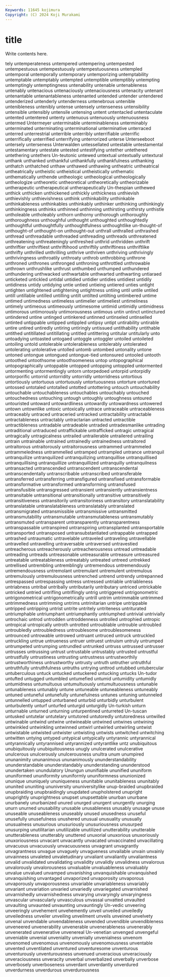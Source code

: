 ```yaml
---
Keywords: 11645 kojimura
Copyright: (C) 2024 Koji Murakami
---
```


# title

Write contents here.



tely untemperateness untempered untempering untempested untempestuous untempestuously untempestuousness untempled
untemporal untemporally untemporary untemporizing untemptability untemptable untemptably untempted untemptible untemptibly
untempting untemptingly untemptingness untenability untenable untenableness untenably untenacious untenaciously untenaciousness
untenacity untenant untenantable untenantableness untenanted untended untender untendered untenderized untenderly
untenderness untenebrous untenible untenibleness untenibly untense untensely untenseness untensibility untensible
untensibly untensile untensing untent untentacled untentaculate untented untentered untenty untenuous
untenuously untenuousness untermed Untermeyer unterminable unterminableness unterminably unterminated unterminating unterminational
unterminative unterraced unterred unterrestrial unterrible unterribly unterrifiable unterrific unterrifically unterrified
unterrifying unterrorized unterse Unterseeboot untersely unterseness Unterwalden untessellated untestable untestamental
untestamentary untestate untested untestifying untether untethered untethering untethers Un-teutonic untewed
untextual untextually untextural unthank unthanked unthankful unthankfully unthankfulness unthanking unthatch
unthatched unthaw unthawed unthawing untheatric untheatrical untheatrically untheistic untheistical untheistically
unthematic unthematically unthende untheologic untheological untheologically untheologize untheoretic untheoretical untheoretically
untheorizable untherapeutic untherapeutical untherapeutically Un-thespian unthewed unthick unthicken unthickened unthickly
unthickness unthievish unthievishly unthievishness unthink unthinkability unthinkable unthinkableness unthinkables unthinkably
unthinker unthinking unthinkingly unthinkingness unthinks unthinned unthinning unthirsting unthirsty unthistle
untholeable untholeably unthorn unthorny unthorough unthoroughly unthoroughness unthoughful unthought unthoughted
unthoughtedly unthoughtful unthoughtfully unthoughtfulness unthoughtlike un-thought-of unthought-of unthought-on unthought-out unthrall
unthralled unthrashed unthread unthreadable unthreaded unthreading unthreads unthreatened unthreatening unthreateningly
unthreshed unthrid unthridden unthrift unthriftier unthriftiest unthriftihood unthriftily unthriftiness unthriftlike
unthrifty unthrilled unthrilling unthrive unthriven unthriving unthrivingly unthrivingness unthroatily unthroaty
unthrob unthrobbing unthrone unthroned unthrones unthronged unthroning unthrottled unthrowable unthrown
unthrushlike unthrust unthumbed unthumped unthundered unthundering unthwacked unthwartable unthwarted unthwarting
untiaraed unticketed untickled untidal untidied untidier untidies untidiest untidily untidiness
untidy untidying untie untied untieing untiered unties untight untighten untightened
untightening untightness untiing until untile untiled untill untillable untilled untilling
untilt untilted untilting untimbered untime untimed untimedness untimeless untimelier untimeliest
untimeliness untimely untimeous untimeously untimesome untimid untimidly untimidness untimorous untimorously
untimorousness untimous untin untinct untinctured untindered untine untinged untinkered untinned
untinseled untinselled untinted untippable untipped untippled untipsy untipt untirability untirable
untire untired untiredly untiring untiringly untissued untithability untithable untithed untitillated
untitillating untitled untittering untitular untitularly unto untoadying untoasted untogaed untoggle
untoggler untoiled untoileted untoiling untold untolerable untolerableness untolerably untolerated untolerating
untolerative untolled untomb untombed untonality untone untoned untongue untongued untongue-tied
untonsured untooled untooth untoothed untoothsome untoothsomeness untop untopographical untopographically untoppable
untopped untopping untoppled untormented untormenting untormentingly untorn untorpedoed untorpid untorpidly
untorporific untorrid untorridity untorridly untorridness untortious untortiously untortuous untortuously untortuousness
untorture untortured untossed untotaled untotalled untotted untottering untouch untouchability untouchable
untouchableness untouchables untouchably untouched untouchedness untouching untough untoughly untoughness untoured
untouristed untoward untowardliness untowardly untowardness untowered untown untownlike untoxic untoxically
untrace untraceable untraceableness untraceably untraced untraceried untracked untractability untractable untractableness
untractably untractarian untracted untractible untractibleness untradable untradeable untraded untradesmanlike untrading
untraditional untraduced untraffickable untrafficked untragic untragical untragically untragicalness untrailed untrailerable
untrailered untrailing untrain untrainable untrained untrainedly untrainedness untraitored untraitorous untraitorously
untraitorousness untrammed untrammeled untrammeledness untrammelled untramped untrampled untrance untranquil untranquilize
untranquilized untranquilizing untranquillise untranquillised untranquillising untranquillize untranquillized untranquilly untranquilness untransacted
untranscended untranscendent untranscendental untranscendentally untranscribable untranscribed untransferable untransferred untransferring untransfigured
untransfixed untransformable untransformative untransformed untransforming untransfused untransfusible untransgressed untransient untransiently
untransientness untransitable untransitional untransitionally untransitive untransitively untransitiveness untransitorily untransitoriness untransitory
untranslatability untranslatable untranslatableness untranslatably untranslated untransmigrated untransmissible untransmissive untransmitted untransmutability
untransmutable untransmutableness untransmutably untransmuted untransparent untransparently untransparentness untranspassable untranspired untranspiring
untransplanted untransportable untransported untransposed untransubstantiated untrappable untrapped untrashed untraumatic untravelable
untraveled untraveling untravellable untravelled untravelling untraversable untraversed untravestied untreacherous untreacherously
untreacherousness untread untreadable untreading untreads untreasonable untreasurable untreasure untreasured untreatable
untreatableness untreatably untreated untreed untrekked untrellised untrembling untremblingly untremendous untremendously
untremendousness untremolant untremulant untremulent untremulous untremulously untremulousness untrenched untrend untrendy
untrepanned untrespassed untrespassing untress untressed untriable untriableness untriabness untribal untribally
untributarily untributary untriced untrickable untricked untried untrifling untriflingly untrig untriggered
untrigonometric untrigonometrical untrigonometrically untrill untrim untrimmable untrimmed untrimmedness untrimming untrims
untrinitarian untripe untrippable untripped untripping untrist untrite untritely untriteness untriturated
untriumphable untriumphant untriumphantly untriumphed untrivial untrivially untrochaic untrod untrodden untroddenness
untrolled untrophied untropic untropical untropically untroth untrotted untroublable untrouble untroubled
untroubledly untroubledness untroublesome untroublesomeness untrounced untrowable untrowed untruant untruced untruck
untruckled untruckling untrue untrueness untruer untruest untruism untruly untrumped untrumpeted
untrumping untrundled untrunked untruss untrussed untrusser untrusses untrussing untrust untrustable
untrustably untrusted untrustful untrustfully untrustiness untrusting untrustness untrustworthily untrustworthiness untrustworthy
untrusty untruth untruther untruthful untruthfully untruthfulness untruths untrying unttrod untubbed
untubercular untuberculous untuck untucked untuckered untucking untucks Un-tudor untufted untugged
untumbled untumefied untumid untumidity untumidly untumidness untumultuous untumultuously untumultuousness untunable
untunableness untunably untune untuneable untuneableness untuneably untuned untuneful untunefully untunefulness
untunes untuning untunneled untunnelled untupped unturbaned unturbid unturbidly unturbulent unturbulently
unturf unturfed unturgid unturgidly Un-turkish unturn unturnable unturned unturning unturpentined
unturreted Un-tuscan untusked untutelar untutelary untutored untutoredly untutoredness untwilled untwinable
untwind untwine untwineable untwined untwines untwining untwinkled untwinkling untwinned untwirl
untwirled untwirling untwist untwistable untwisted untwister untwisting untwists untwitched untwitching
untwitten untying untyped untypical untypically untyrannic untyrannical untyrannically untyrannised untyrannized
untyrantlike untz unubiquitous unubiquitously unubiquitousness unugly unulcerated unulcerative unulcerous unulcerously
unulcerousness unultra unum unumpired ununanimity ununanimous ununanimously ununderstandability ununderstandable ununderstandably
ununderstanding ununderstood unundertaken unundulatory Unungun ununifiable ununified ununiform ununiformed ununiformity
ununiformly ununiformness ununionized ununique ununiquely ununiqueness ununitable ununitableness ununitably ununited
ununiting ununiversity ununiversitylike unup-braided unupbraided unupbraiding unupbraidingly unupdated unupholstered unupright
unuprightly unuprightness unupset unupsettable unurban unurbane unurbanely unurbanized unured unurged
unurgent unurgently unurging unurn unurned unusability unusable unusableness unusably unusage
unuse unuseable unuseableness unuseably unused unusedness unuseful unusefully unusefulness unushered
unusual unusuality unusually unusualness unusurious unusuriously unusuriousness unusurped unusurping unutilitarian
unutilizable unutilized unutterability unutterable unutterableness unutterably unuttered unuxorial unuxorious unuxoriously
unuxoriousness unvacant unvacantly unvacated unvaccinated unvacillating unvacuous unvacuously unvacuousness unvagrant
unvagrantly unvagrantness unvague unvaguely unvagueness unvailable unvain unvainly unvainness unvaleted
unvaletudinary unvaliant unvaliantly unvaliantness unvalid unvalidated unvalidating unvalidity unvalidly unvalidness
unvalorous unvalorously unvalorousness unvaluable unvaluableness unvaluably unvalue unvalued unvamped unvanishing
unvanquishable unvanquished unvanquishing unvantaged unvaporized unvaporosity unvaporous unvaporously unvaporousness unvariable
unvariableness unvariably unvariant unvariation unvaried unvariedly unvariegated unvarnished unvarnishedly unvarnishedness
unvarying unvaryingly unvaryingness unvascular unvascularly unvasculous unvassal unvatted unvaulted unvaulting
unvaunted unvaunting unvauntingly Un-vedic unveering unveeringly unvehement unvehemently unveil unveiled
unveiledly unveiledness unveiler unveiling unveilment unveils unveined unvelvety unvenal unvendable
unvendableness unvended unvendible unvendibleness unveneered unvenerability unvenerable unvenerableness unvenerably unvenerated
unvenerative unvenereal Un-venetian unvenged unvengeful unveniable unvenial unveniality unvenially unvenialness
unvenom unvenomed unvenomous unvenomously unvenomousness unventable unvented unventilated unventured unventuresome
unventurous unventurously unventurousness unvenued unveracious unveraciously unveraciousness unveracity unverbal unverbalized
unverbally unverbose unverbosely unverboseness unverdant unverdantly unverdured unverdurness unverdurous unverdurousness
